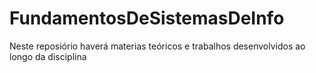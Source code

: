 # FundamentosDeSistemasDeInfo
Neste reposiório haverá materias teóricos e trabalhos desenvolvidos ao longo da disciplina
